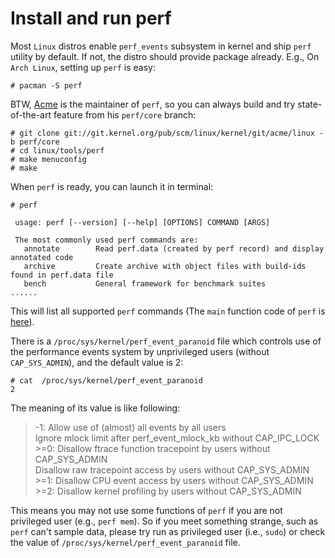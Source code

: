 # Install and run perf

Most `Linux` distros enable `perf_events` subsystem in kernel and ship `perf` utility by default. If not, the distro should provide package already. E.g., On `Arch Linux`, setting up `perf` is easy:  

	# pacman -S perf

BTW, [Acme](https://github.com/acmel) is the maintainer of `perf`, so you can always build and try state-of-the-art feature from his `perf/core` branch:  

	# git clone git://git.kernel.org/pub/scm/linux/kernel/git/acme/linux -b perf/core
	# cd linux/tools/perf
	# make menuconfig
	# make

When `perf` is ready, you can launch it in terminal:  

	# perf
	
	 usage: perf [--version] [--help] [OPTIONS] COMMAND [ARGS]
	
	 The most commonly used perf commands are:
	   annotate        Read perf.data (created by perf record) and display annotated code
	   archive         Create archive with object files with build-ids found in perf.data file
	   bench           General framework for benchmark suites
	......

This will list all supported `perf` commands (The `main` function code of `perf` is [here](https://github.com/torvalds/linux/blob/54c490164523de90c42b1d89e7de3befe3284d1b/tools/perf/perf.c#L424)).  

There is a `/proc/sys/kernel/perf_event_paranoid` file which controls use of the performance events system by unprivileged users (without `CAP_SYS_ADMIN`), and the default value is 2:  

	# cat  /proc/sys/kernel/perf_event_paranoid
	2
The meaning of its value is like following:  

> -1: Allow use of (almost) all events by all users  
     Ignore mlock limit after perf_event_mlock_kb without CAP_IPC_LOCK  
>\>=0: Disallow ftrace function tracepoint by users without CAP_SYS_ADMIN   
     Disallow raw tracepoint access by users without CAP\_SYS\_ADMIN  
\>=1: Disallow CPU event access by users without CAP\_SYS\_ADMIN  
\>=2: Disallow kernel profiling by users without CAP\_SYS\_ADMIN

This means you may not use some functions of `perf` if you are not privileged user (e.g., `perf mem`). So if you meet something strange, such as `perf` can't sample data, please try run as privileged user (i.e., `sudo`) or check the value of `/proc/sys/kernel/perf_event_paranoid` file.
    